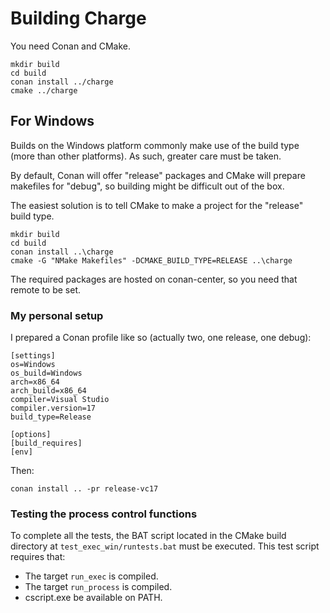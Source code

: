 # Building Charge

You need Conan and CMake.

```
mkdir build
cd build
conan install ../charge
cmake ../charge
```


## For Windows

Builds on the Windows platform commonly make use of the build type (more than other platforms).  As such, greater care must be taken.

By default, Conan will offer "release" packages and CMake will prepare makefiles for "debug", so building might be difficult out of the box.

The easiest solution is to tell CMake to make a project for the "release" build type.

```
mkdir build
cd build
conan install ..\charge
cmake -G "NMake Makefiles" -DCMAKE_BUILD_TYPE=RELEASE ..\charge
```

The required packages are hosted on conan-center, so you need that remote to be set.

### My personal setup

I prepared a Conan profile like so (actually two, one release, one debug):

```
[settings]
os=Windows
os_build=Windows
arch=x86_64
arch_build=x86_64
compiler=Visual Studio
compiler.version=17
build_type=Release

[options]
[build_requires]
[env]
```

Then:

```
conan install .. -pr release-vc17
```

### Testing the process control functions

To complete all the tests, the BAT script located in the CMake build directory at `test_exec_win/runtests.bat` must be executed.  This test script requires that:
- The target `run_exec` is compiled.
- The target `run_process` is compiled.
- cscript.exe be available on PATH.
